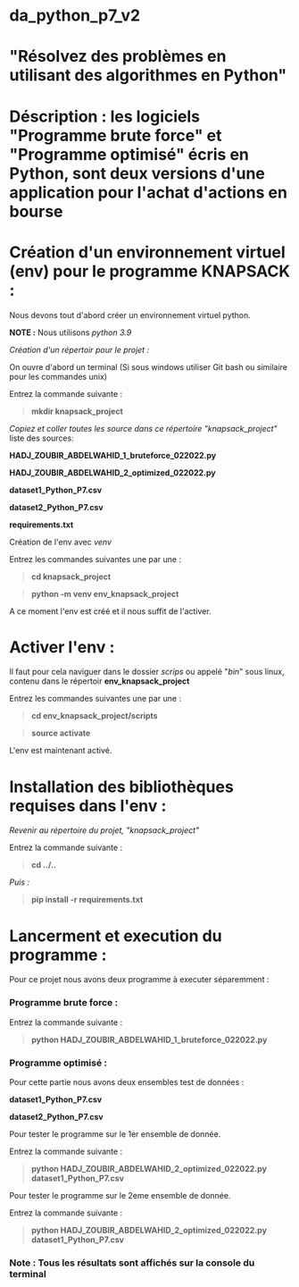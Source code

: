 # da_python_p7_v2
# "Résolvez des problèmes en utilisant des algorithmes en Python"

# Déscription : les logiciels "Programme brute force" et "Programme optimisé" écris en Python, sont deux versions d'une application pour l'achat d'actions en bourse

# Création d'un environnement virtuel (env) pour le programme KNAPSACK  :

Nous devons tout d'abord créer un environnement virtuel python.

**NOTE :** Nous utilisons *python 3.9*

*Création d'un répertoir pour le projet :*

On ouvre d'abord un terminal (Si sous windows utiliser Git bash ou similaire pour les commandes unix)

Entrez la commande suivante :

> **mkdir knapsack_project**

*Copiez et coller toutes les source dans ce répertoire "knapsack_project"*
liste des sources:

**HADJ_ZOUBIR_ABDELWAHID_1_bruteforce_022022.py**

**HADJ_ZOUBIR_ABDELWAHID_2_optimized_022022.py**

**dataset1_Python_P7.csv**

**dataset2_Python_P7.csv**

**requirements.txt**


Création de l'env avec *venv*

Entrez les commandes suivantes une par une :

> **cd knapsack_project**

> **python -m venv env_knapsack_project**

A ce moment l'env est créé et il nous suffit de l'activer.

# Activer l'env :

Il faut pour cela naviguer dans le dossier *scrips* ou appelé "*bin*" sous linux, contenu dans le répertoir **env_knapsack_project**

Entrez les commandes suivantes une par une :

> **cd env_knapsack_project/scripts**

> **source activate**

L'env est maintenant activé.

# Installation des bibliothèques requises dans l'env :

*Revenir au répertoire du projet, "knapsack_project"*

Entrez la commande suivante :

> **cd ../..**

*Puis :*

> **pip install -r requirements.txt**

# Lancerment et execution du programme :

Pour ce projet nous avons deux programme à executer séparemment :

### Programme brute force :

Entrez la commande suivante :

> **python HADJ_ZOUBIR_ABDELWAHID_1_bruteforce_022022.py**

### Programme optimisé :

Pour cette partie nous avons deux ensembles test de données :

**dataset1_Python_P7.csv**

**dataset2_Python_P7.csv**

Pour tester le programme sur le 1er ensemble de donnée.

Entrez la commande suivante :

> **python HADJ_ZOUBIR_ABDELWAHID_2_optimized_022022.py dataset1_Python_P7.csv**

Pour tester le programme sur le 2eme ensemble de donnée.

Entrez la commande suivante :

> **python HADJ_ZOUBIR_ABDELWAHID_2_optimized_022022.py dataset1_Python_P7.csv**

### **Note :** Tous les résultats sont affichés sur la console du terminal


